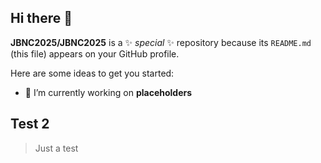 ## Hi there 👋

**JBNC2025/JBNC2025** is a ✨ _special_ ✨ repository because its `README.md` (this file) appears on your GitHub profile.

Here are some ideas to get you started:

- 🔭 I’m currently working on **placeholders**

## Test 2

> Just a test
